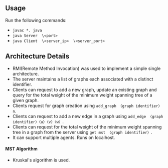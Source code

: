 ## Usage 
Run the following commands:
-  `javac *. java`
-  `java Server  \<port>`
-  `java Client  \<server_ip>  \<server_port>` 

## Architecture Details

- RMI(Remote Method Invocation) was used to implement a simple single architecture.
- The server maintains a list of graphs each associated with a distinct identifier.
- Clients can request to add a new graph, update an existing graph and query for the total weight of the minimum weight spanning tree of a given graph.
- Clients request for graph creation using `add_graph 〈graph identifier〉 n`.
- Clients can request to add a new edge in a graph using `add_edge 〈graph identifier〉〈u〉〈v〉〈w〉`.
- Clients can request for the total weight of the minimum weight spanning tree in a graph from the server using `get mst 〈graph identifier〉`.
- It can support multiple agents. Runs on localhost.

#### MST Algorithm
- Kruskal's algorithm is used.
